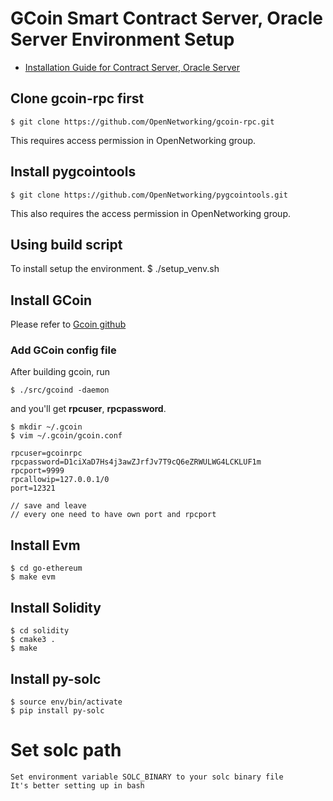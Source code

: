 # GCoin Smart Contract Server, Oracle Server Environment Setup

- [Installation Guide for Contract Server, Oracle Server](https://github.com/OpenNetworking/Smart-Contract/wiki)

## Clone gcoin-rpc first

	$ git clone https://github.com/OpenNetworking/gcoin-rpc.git

This requires access permission in OpenNetworking group.

## Install pygcointools
	$ git clone https://github.com/OpenNetworking/pygcointools.git

This also requires the access permission in OpenNetworking group.

## Using build script
To install setup the environment.
	$ ./setup_venv.sh

## Install GCoin
Please refer to [Gcoin github](https://github.com/OpenNetworking/gcoin-community)

### Add GCoin config file
After building gcoin, run

	$ ./src/gcoind -daemon

and you'll get **rpcuser**, **rpcpassword**.

	$ mkdir ~/.gcoin
	$ vim ~/.gcoin/gcoin.conf

	rpcuser=gcoinrpc
	rpcpassword=D1ciXaD7Hs4j3awZJrfJv7T9cQ6eZRWULWG4LCKLUF1m
	rpcport=9999
	rpcallowip=127.0.0.1/0
	port=12321

	// save and leave
    // every one need to have own port and rpcport
## Install Evm
    $ cd go-ethereum
    $ make evm

## Install Solidity
    $ cd solidity
    $ cmake3 .
    $ make

## Install py-solc 
    $ source env/bin/activate
    $ pip install py-solc

# Set solc path
    Set environment variable SOLC_BINARY to your solc binary file
    It's better setting up in bash
    
